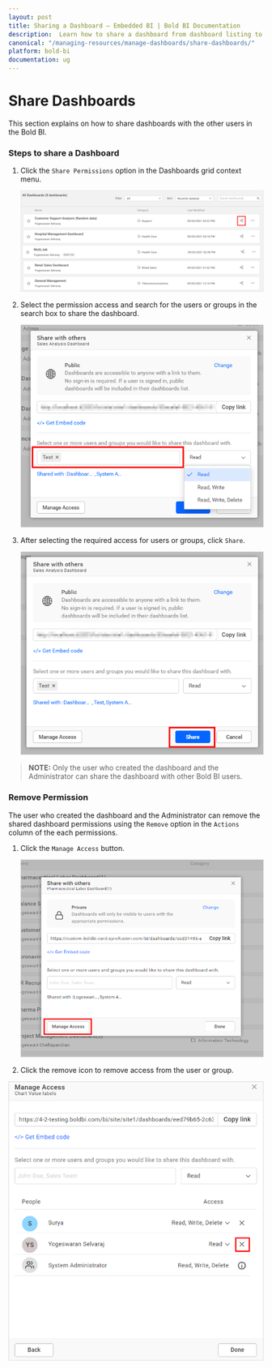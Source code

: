 ```yaml
---
layout: post
title: Sharing a Dashboard – Embedded BI | Bold BI Documentation
description:  Learn how to share a dashboard from dashboard listing to selected recipients in same server and revoke the same when needed in Bold BI Embedded.
canonical: "/managing-resources/manage-dashboards/share-dashboards/" 
platform: bold-bi
documentation: ug
---
```


# Share Dashboards

This section explains on how to share dashboards with the other users in the Bold BI. 

### Steps to share a Dashboard

1. Click the `Share Permissions` option in the Dashboards grid context menu.

	![Manage Permission](/static/assets/managing-resources/manage-dashboards/images/manage-permission-context.png)

2. Select the permission access and search for the users or groups in the search box to share the dashboard.
  
	![Share Dashboard](/static/assets/managing-resources/manage-dashboards/images/share-dashboard.png#width=55%)

3. After selecting the required access for users or groups, click `Share`.

	![Add Permission](/static/assets/managing-resources/manage-dashboards/images/add-permission.png#width=55%)
	
> **NOTE:**  Only the user who created the dashboard and the Administrator can share the dashboard with other Bold BI users.

### Remove Permission

The user who created the dashboard and the Administrator can remove the shared dashboard permissions using the `Remove` option in the `Actions` column of the each permissions.

1. Click the `Manage Access` button.
    
	![Manage Access](/static/assets/managing-resources/manage-dashboards/images/manage-access.png#width=55%)

2. Click the remove icon to remove access from the user or group.

![Add Permission](/static/assets/managing-resources/manage-dashboards/images/remove-permission.png#width=55%)
	
